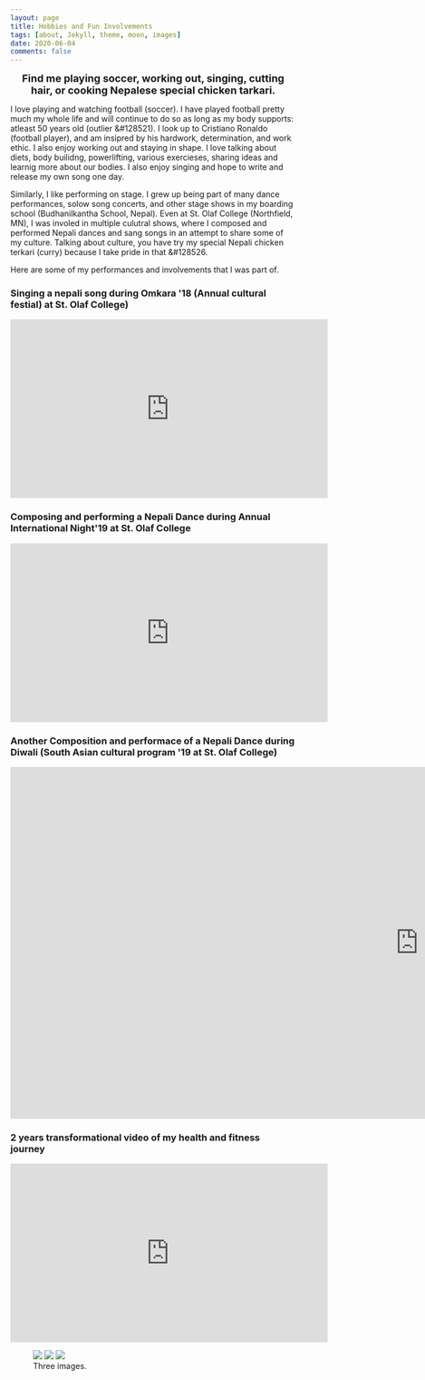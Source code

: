 ```yaml
---
layout: page
title: Hobbies and Fun Involvements
tags: [about, Jekyll, theme, moon, images]
date: 2020-06-04
comments: false
---
```

 <center> <strong><font size="+1"> Find me playing soccer, working out, singing, cutting hair, or cooking Nepalese special chicken tarkari. </font> </strong> </center>

I love playing and watching football (soccer). I have played football pretty much my whole life and will continue to do so as long as my body supports: atleast 50 years old (outlier &#128521). I look up to Cristiano Ronaldo (football player), and am insipred by his hardwork, determination, and work ethic. I also enjoy working out and staying in shape. I love talking about diets, body builidng, powerlifting, various exercieses, sharing ideas and learnig more about our bodies. I also enjoy singing and hope to write and release my own song one day.

Similarly, I like performing on stage. I grew up being part of many dance performances, solow song concerts, and other stage shows in my boarding school (Budhanilkantha School, Nepal). Even at St. Olaf College (Northfield, MN), I was involed in multiple culutral shows, where I composed and performed Nepali dances and sang songs in an attempt to share some of my culture. Talking about culture, you have try my special Nepali chicken terkari (curry) because I take pride in that &#128526. 

Here are some of my performances and involvements that I was part of. 

### Singing a nepali song during Omkara '18 (Annual cultural festial) at St. Olaf College)
<iframe width="560" height="315" src="https://www.youtube.com/embed/Sublqdi5XlU" frameborder="0" allow="accelerometer; autoplay; encrypted-media; gyroscope; picture-in-picture" allowfullscreen></iframe>

### Composing and performing a Nepali Dance during Annual International Night'19 at St. Olaf College
<iframe src="https://www.facebook.com/plugins/video.php?href=https%3A%2F%2Fwww.facebook.com%2Fkshitij.gurung.56%2Fvideos%2F2159293330775058%2F&show_text=0&width=560" width="560" height="315" style="border:none;overflow:hidden" scrolling="no" frameborder="0" allowTransparency="true" allowFullScreen="true"></iframe>

### Another Composition and performace of a Nepali Dance during Diwali (South Asian cultural program '19 at St. Olaf College)
<iframe width="1440" height="620" src="https://www.youtube.com/embed/RcMIt4siaKs" frameborder="0" allow="accelerometer; autoplay; encrypted-media; gyroscope; picture-in-picture" allowfullscreen></iframe>

### 2 years transformational video of my health and fitness journey
<iframe src="https://www.facebook.com/plugins/video.php?href=https%3A%2F%2Fwww.facebook.com%2Fkshitij.gurung.56%2Fvideos%2F2206826379355086%2F&show_text=0&width=560" width="560" height="315" style="border:none;overflow:hidden" scrolling="no" frameborder="0" allowTransparency="true" allowFullScreen="true"></iframe>

<figure class="third">
	<img src="https://scontent-msp1-1.xx.fbcdn.net/v/t1.0-9/67358610_2375145822523140_6364679969716568064_o.jpg?_nc_cat=109&_nc_sid=8024bb&_nc_ohc=LuL309xI0WAAX_v3sqO&_nc_ht=scontent-msp1-1.xx&oh=e3e1704a9a90c7751d852f81cbf0af8f&oe=5F08BFDE">
	<img src="https://scontent-msp1-1.xx.fbcdn.net/v/t1.0-9/55897275_2159297267441331_967121154957377536_o.jpg?_nc_cat=104&_nc_sid=8024bb&_nc_ohc=TzS2HpmsO5QAX_vrCP1&_nc_ht=scontent-msp1-1.xx&oh=41e0c9d6982ede256a5ab7db79e39615&oe=5F08168E">
	<img src="https://scontent-msp1-1.xx.fbcdn.net/v/t1.0-9/13507135_1087019981335737_4598956458583175717_n.jpg?_nc_cat=100&_nc_sid=110474&_nc_ohc=XnJ0L6C0lLQAX-NO-2R&_nc_ht=scontent-msp1-1.xx&oh=4d10c174d906d485af6720bdfaee08e6&oe=5F08C6DB">
	<figcaption>Three images.</figcaption>
</figure>


